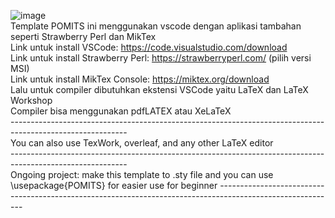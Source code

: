 ![image](https://github.com/user-attachments/assets/f3d9200e-6fbe-493f-b42d-ae9d2aae1e4b) <br />
Template POMITS ini menggunakan vscode dengan aplikasi tambahan seperti Strawberry Perl dan MikTex <br />
Link untuk install VSCode: https://code.visualstudio.com/download <br />
Link untuk install Strawberry Perl: https://strawberryperl.com/ (pilih versi MSI) <br />
Link untuk install MikTex Console: https://miktex.org/download <br />
Lalu untuk compiler dibutuhkan ekstensi VSCode yaitu LaTeX dan LaTeX Workshop <br />
Compiler bisa menggunakan pdfLATEX atau XeLaTeX <br />
----------------------------------------------------------------------------------------------------------- <br />
You can also use TexWork, overleaf, and any other LaTeX editor <br />
----------------------------------------------------------------------------------------------------------- <br />
Ongoing project: make this template to .sty file and you can use \usepackage{POMITS} for easier use for beginner
----------------------------------------------------------------------------------------------------------- <br />
